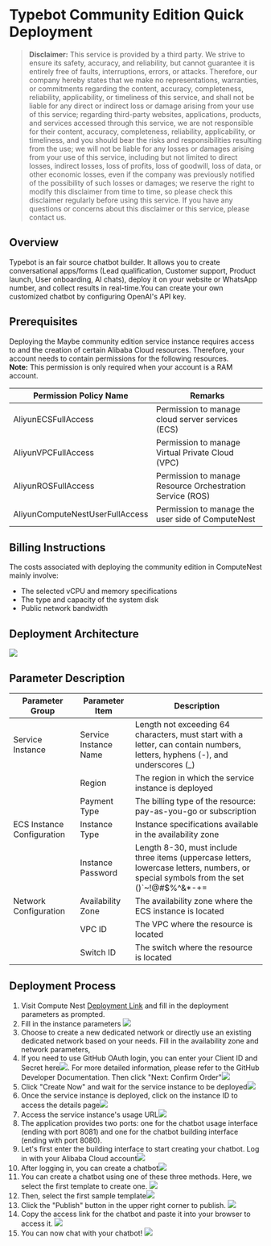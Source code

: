 # Typebot Community Edition Quick Deployment

> **Disclaimer:** This service is provided by a third party. We strive to ensure its safety, accuracy, and reliability, but cannot guarantee it is entirely free of faults, interruptions, errors, or attacks. Therefore, our company hereby states that we make no representations, warranties, or commitments regarding the content, accuracy, completeness, reliability, applicability, or timeliness of this service, and shall not be liable for any direct or indirect loss or damage arising from your use of this service; regarding third-party websites, applications, products, and services accessed through this service, we are not responsible for their content, accuracy, completeness, reliability, applicability, or timeliness, and you should bear the risks and responsibilities resulting from the use; we will not be liable for any losses or damages arising from your use of this service, including but not limited to direct losses, indirect losses, loss of profits, loss of goodwill, loss of data, or other economic losses, even if the company was previously notified of the possibility of such losses or damages; we reserve the right to modify this disclaimer from time to time, so please check this disclaimer regularly before using this service. If you have any questions or concerns about this disclaimer or this service, please contact us.

## Overview

Typebot is an fair source chatbot builder. It allows you to create conversational apps/forms (Lead qualification, Customer support, Product launch, User onboarding, AI chats), deploy it on your website or WhatsApp number, and collect results in real-time.You can create your own customized chatbot by configuring OpenAI's API key.



## Prerequisites

Deploying the Maybe community edition service instance requires access to and the creation of certain Alibaba Cloud resources. Therefore, your account needs to contain permissions for the following resources.  
**Note:** This permission is only required when your account is a RAM account.

| Permission Policy Name                        | Remarks                                              |
|-----------------------------------------------|-----------------------------------------------------|
| AliyunECSFullAccess                           | Permission to manage cloud server services (ECS)   |
| AliyunVPCFullAccess                           | Permission to manage Virtual Private Cloud (VPC)   |
| AliyunROSFullAccess                           | Permission to manage Resource Orchestration Service (ROS) |
| AliyunComputeNestUserFullAccess               | Permission to manage the user side of ComputeNest   |

## Billing Instructions

The costs associated with deploying the community edition in ComputeNest mainly involve:
+ The selected vCPU and memory specifications
+ The type and capacity of the system disk
+ Public network bandwidth

## Deployment Architecture

![](./img-en/deploy.png)

## Parameter Description

| Parameter Group                               | Parameter Item                                     | Description                                          |
|-----------------------------------------------|---------------------------------------------------|-----------------------------------------------------|
| Service Instance                              | Service Instance Name                             | Length not exceeding 64 characters, must start with a letter, can contain numbers, letters, hyphens (-), and underscores (_) |
|                                               | Region                                            | The region in which the service instance is deployed |
|                                               | Payment Type                                      | The billing type of the resource: pay-as-you-go or subscription   |
| ECS Instance Configuration                    | Instance Type                                     | Instance specifications available in the availability zone |
|                                               | Instance Password                                  | Length 8-30, must include three items (uppercase letters, lowercase letters, numbers, or special symbols from the set ()`~!@#$%^&*-+=|{}[]:;'<>,.?/)    |
| Network Configuration                         | Availability Zone                                 | The availability zone where the ECS instance is located |
|                                               | VPC ID                                           | The VPC where the resource is located               |
|                                               | Switch ID                                        | The switch where the resource is located            |

## Deployment Process

1. Visit Compute Nest [Deployment Link](https://computenest.console.aliyun.com/service/instance/create/default?type=user&ServiceName=Typebot%E7%A4%BE%E5%8C%BA%E7%89%88) and fill in the deployment parameters as prompted.
2. Fill in the instance parameters ![](./img-en/param1.png)
3. Choose to create a new dedicated network or directly use an existing dedicated network based on your needs. Fill in the availability zone and network parameters,
4. If you need to use GitHub OAuth login, you can enter your Client ID and Secret here![](./img-en/param3.png). For more detailed information, please refer to the GitHub Developer Documentation. Then click "Next: Confirm Order"![](./img-en/param2.png)
5. Click "Create Now" and wait for the service instance to be deployed![](./img-en/param4.png)
6. Once the service instance is deployed, click on the instance ID to access the details page![](./img-en/serviceInstance2.png)
7. Access the service instance's usage URL![](./img-en/serviceInstance3.png)
8. The application provides two ports: one for the chatbot usage interface (ending with port 8081) and one for the chatbot building interface (ending with port 8080).
9. Let's first enter the building interface to start creating your chatbot. Log in with your Alibaba Cloud account![](./img-en/app1.png)
10. After logging in, you can create a chatbot![](./img-en/app2.png)
11. You can create a chatbot using one of these three methods. Here, we select the first template to create one. ![](./img-en/app3.png)
12. Then, select the first sample template![](./img-en/app4.png)
13. Click the "Publish" button in the upper right corner to publish. ![](./img-en/app5.png)
14. Copy the access link for the chatbot and paste it into your browser to access it. ![](./img-en/app6.png)
15. You can now chat with your chatbot! ![](./img-en/app7.png)

